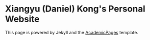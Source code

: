# Xiangyu (Daniel) Kong's Personal Website

This page is powered by Jekyll and the [AcademicPages](https://academicpages.github.io/) template.
